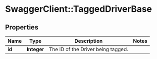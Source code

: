 # SwaggerClient::TaggedDriverBase

## Properties
Name | Type | Description | Notes
------------ | ------------- | ------------- | -------------
**id** | **Integer** | The ID of the Driver being tagged. | 


